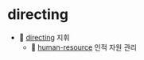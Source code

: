# directing

- 🫡 [directing](/README.md) 지휘
  - 🗿 [human-resource](human-resource/README.md) 인적 자원 관리
